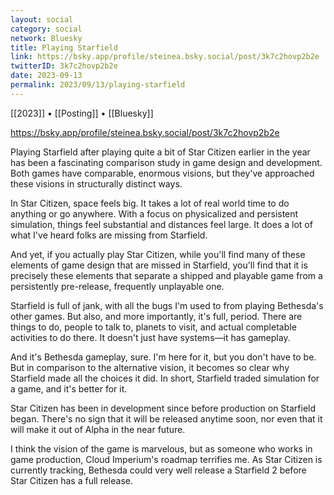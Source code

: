 ```yaml
---
layout: social
category: social
network: Bluesky
title: Playing Starfield
link: https://bsky.app/profile/steinea.bsky.social/post/3k7c2hovp2b2e
twitterID: 3k7c2hovp2b2e
date: 2023-09-13
permalink: 2023/09/13/playing-starfield
---
```


[[2023]] • [[Posting]] • [[Bluesky]]

https://bsky.app/profile/steinea.bsky.social/post/3k7c2hovp2b2e

Playing Starfield after playing quite a bit of Star Citizen earlier in the year has been a fascinating comparison study in game design and development. Both games have comparable, enormous visions, but they've approached these visions in structurally distinct ways.

In Star Citizen, space feels big. It takes a lot of real world time to do anything or go anywhere. With a focus on physicalized and persistent simulation, things feel substantial and distances feel large. It does a lot of what I've heard folks are missing from Starfield.

And yet, if you actually play Star Citizen, while you'll find many of these elements of game design that are missed in Starfield, you'll find that it is precisely these elements that separate a shipped and playable game from a persistently pre-release, frequently unplayable one.

Starfield is full of jank, with all the bugs I'm used to from playing Bethesda's other games. But also, and more importantly, it's full, period. There are things to do, people to talk to, planets to visit, and actual completable activities to do there. It doesn't just have systems—it has gameplay.

And it's Bethesda gameplay, sure. I'm here for it, but you don't have to be. But in comparison to the alternative vision, it becomes so clear why Starfield made all the choices it did. In short, Starfield traded simulation for a game, and it's better for it.

Star Citizen has been in development since before production on Starfield began. There's no sign that it will be released anytime soon, nor even that it will make it out of Alpha in the near future.

I think the vision of the game is marvelous, but as someone who works in game production, Cloud Imperium's roadmap terrifies me. As Star Citizen is currently tracking, Bethesda could very well release a Starfield 2 before Star Citizen has a full release.
